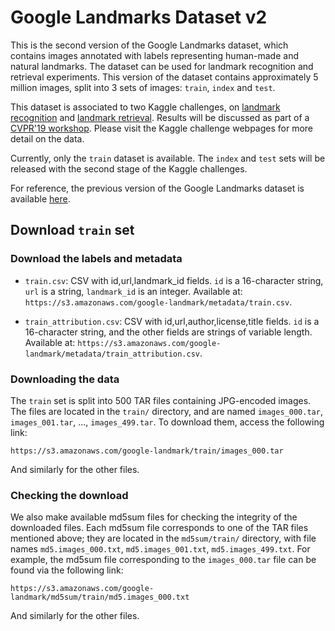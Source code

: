 # Google Landmarks Dataset v2

This is the second version of the Google Landmarks dataset, which contains
images annotated with labels representing human-made and natural landmarks. The
dataset can be used for landmark recognition and retrieval experiments. This
version of the dataset contains approximately 5 million images, split into 3
sets of images: `train`, `index` and `test`.

This dataset is associated to two Kaggle challenges, on
[landmark recognition](https://kaggle.com/c/landmark-recognition-2019) and
[landmark retrieval](https://www.kaggle.com/c/landmark-retrieval-2019). Results
will be discussed as part of a
[CVPR'19 workshop](https://landmarksworkshop.github.io/CVPRW2019/). Please visit
the Kaggle challenge webpages for more detail on the data.

Currently, only the `train` dataset is available. The `index` and `test` sets
will be released with the second stage of the Kaggle challenges.

For reference, the previous version of the Google Landmarks dataset is available
[here](https://www.kaggle.com/google/google-landmarks-dataset).

## Download `train` set

### Download the labels and metadata

-   `train.csv`: CSV with id,url,landmark_id fields. `id` is a 16-character
    string, `url` is a string, `landmark_id` is an integer. Available at:
    `https://s3.amazonaws.com/google-landmark/metadata/train.csv`.

-   `train_attribution.csv`: CSV with id,url,author,license,title fields. `id`
    is a 16-character string, and the other fields are strings of variable
    length. Available at:
    `https://s3.amazonaws.com/google-landmark/metadata/train_attribution.csv`.

### Downloading the data

The `train` set is split into 500 TAR files containing JPG-encoded images. The
files are located in the `train/` directory, and are named `images_000.tar`,
`images_001.tar`, ..., `images_499.tar`. To download them, access the following
link:

`https://s3.amazonaws.com/google-landmark/train/images_000.tar`

And similarly for the other files.

### Checking the download

We also make available md5sum files for checking the integrity of the downloaded
files. Each md5sum file corresponds to one of the TAR files mentioned above;
they are located in the `md5sum/train/` directory, with file names
`md5.images_000.txt`, `md5.images_001.txt`, `md5.images_499.txt`. For example,
the md5sum file corresponding to the `images_000.tar` file can be found via the
following link:

`https://s3.amazonaws.com/google-landmark/md5sum/train/md5.images_000.txt`

And similarly for the other files.
